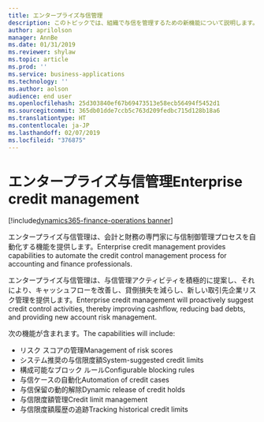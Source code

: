 ```yaml
---
title: エンタープライズ与信管理
description: このトピックでは、組織で与信を管理するための新機能について説明します。
author: aprilolson
manager: AnnBe
ms.date: 01/31/2019
ms.reviewer: shylaw
ms.topic: article
ms.prod: ''
ms.service: business-applications
ms.technology: ''
ms.author: aolson
audience: end user
ms.openlocfilehash: 25d303840ef67b69473513e58ecb56494f5452d1
ms.sourcegitcommit: 365db01dde7ccb5c763d209fedbc715d128b18a6
ms.translationtype: HT
ms.contentlocale: ja-JP
ms.lasthandoff: 02/07/2019
ms.locfileid: "376875"
---
```

# <a name="enterprise-credit-management"></a><span data-ttu-id="847a3-103">エンタープライズ与信管理</span><span class="sxs-lookup"><span data-stu-id="847a3-103">Enterprise credit management</span></span>

[!include[dynamics365-finance-operations banner](../includes/dynamics365-finance-operations.md)]

<span data-ttu-id="847a3-104">エンタープライズ与信管理は、会計と財務の専門家に与信制御管理プロセスを自動化する機能を提供します。</span><span class="sxs-lookup"><span data-stu-id="847a3-104">Enterprise credit management provides capabilities to automate the credit control management process for accounting and finance professionals.</span></span>

<span data-ttu-id="847a3-105">エンタープライズ与信管理は、与信管理アクティビティを積極的に提案し、それにより、キャッシュフローを改善し、貸倒損失を減らし、新しい取引先企業リスク管理を提供します。</span><span class="sxs-lookup"><span data-stu-id="847a3-105">Enterprise credit management will proactively suggest credit control activities, thereby improving cashflow, reducing bad debts, and providing new account risk management.</span></span> 

<span data-ttu-id="847a3-106">次の機能が含まれます。</span><span class="sxs-lookup"><span data-stu-id="847a3-106">The capabilities will include:</span></span> 

- <span data-ttu-id="847a3-107">リスク スコアの管理</span><span class="sxs-lookup"><span data-stu-id="847a3-107">Management of risk scores</span></span>
- <span data-ttu-id="847a3-108">システム推奨の与信限度額</span><span class="sxs-lookup"><span data-stu-id="847a3-108">System-suggested credit limits</span></span>
- <span data-ttu-id="847a3-109">構成可能なブロック ルール</span><span class="sxs-lookup"><span data-stu-id="847a3-109">Configurable blocking rules</span></span>
- <span data-ttu-id="847a3-110">与信ケースの自動化</span><span class="sxs-lookup"><span data-stu-id="847a3-110">Automation of credit cases</span></span>
- <span data-ttu-id="847a3-111">与信保留の動的解除</span><span class="sxs-lookup"><span data-stu-id="847a3-111">Dynamic release of credit holds</span></span>
- <span data-ttu-id="847a3-112">与信限度額管理</span><span class="sxs-lookup"><span data-stu-id="847a3-112">Credit limit management</span></span>
- <span data-ttu-id="847a3-113">与信限度額履歴の追跡</span><span class="sxs-lookup"><span data-stu-id="847a3-113">Tracking historical credit limits</span></span>
